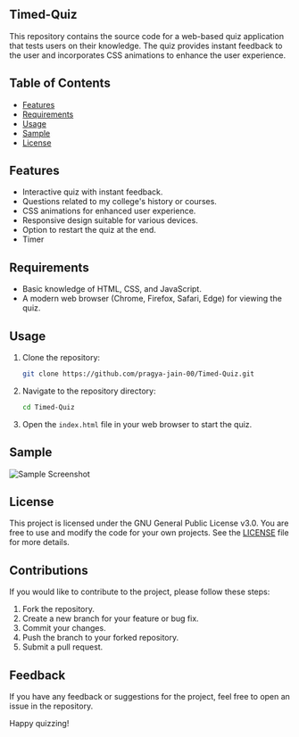 ## Timed-Quiz
This repository contains the source code for a web-based quiz application that tests users on their knowledge. The quiz provides instant feedback to the user and incorporates CSS animations to enhance the user experience.

## Table of Contents

- [Features](#features)
- [Requirements](#requirements)
- [Usage](#usage)
- [Sample](#sample)
- [License](#license)

## Features

- Interactive quiz with instant feedback.
- Questions related to my college's history or courses.
- CSS animations for enhanced user experience.
- Responsive design suitable for various devices.
- Option to restart the quiz at the end.
- Timer

## Requirements

- Basic knowledge of HTML, CSS, and JavaScript.
- A modern web browser (Chrome, Firefox, Safari, Edge) for viewing the quiz.

## Usage

1. Clone the repository:

    ```bash
    git clone https://github.com/pragya-jain-00/Timed-Quiz.git
    ```

2. Navigate to the repository directory:

    ```bash
    cd Timed-Quiz
    ```

3. Open the `index.html` file in your web browser to start the quiz.

## Sample
![Sample Screenshot ](https://github.com/pragya-jain-00/Timed-Quiz/assets/101741697/dadb94b4-8114-49e0-9679-17d6e34a0690)

## License

This project is licensed under the GNU General Public License v3.0. You are free to use and modify the code for your own projects. See the [LICENSE](LICENSE) file for more details.

## Contributions

If you would like to contribute to the project, please follow these steps:

1. Fork the repository.
2. Create a new branch for your feature or bug fix.
3. Commit your changes.
4. Push the branch to your forked repository.
5. Submit a pull request.

## Feedback

If you have any feedback or suggestions for the project, feel free to open an issue in the repository.

Happy quizzing!
